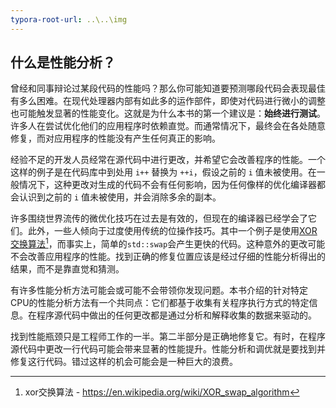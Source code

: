 ```yaml
---
typora-root-url: ..\..\img
---
```


## 什么是性能分析？

曾经和同事辩论过某段代码的性能吗？那么你可能知道要预测哪段代码会表现最佳有多么困难。在现代处理器内部有如此多的运作部件，即使对代码进行微小的调整也可能触发显著的性能变化。这就是为什么本书的第一个建议是：**始终进行测试**。许多人在尝试优化他们的应用程序时依赖直觉。而通常情况下，最终会在各处随意修复，而对应用程序的性能没有产生任何真正的影响。

经验不足的开发人员经常在源代码中进行更改，并希望它会改善程序的性能。一个这样的例子是在代码库中到处用 `i++` 替换为 `++i`，假设之前的 `i` 值未被使用。在一般情况下，这种更改对生成的代码不会有任何影响，因为任何像样的优化编译器都会认识到之前的 `i` 值未被使用，并会消除多余的副本。

许多围绕世界流传的微优化技巧在过去是有效的，但现在的编译器已经学会了它们。此外，一些人倾向于过度使用传统的位操作技巧。其中一个例子是使用[XOR交换算法](https://en.wikipedia.org/wiki/XOR_swap_algorithm)[^2]，而事实上，简单的`std::swap`会产生更快的代码。这种意外的更改可能不会改善应用程序的性能。找到正确的修复位置应该是经过仔细的性能分析得出的结果，而不是靠直觉和猜测。

有许多性能分析方法可能会或可能不会带领你发现问题。本书介绍的针对特定CPU的性能分析方法有一个共同点：它们都基于收集有关程序执行方式的特定信息。在程序源代码中做出的任何更改都是通过分析和解释收集的数据来驱动的。

找到性能瓶颈只是工程师工作的一半。第二半部分是正确地修复它。有时，在程序源代码中更改一行代码可能会带来显著的性能提升。性能分析和调优就是要找到并修复这行代码。错过这样的机会可能会是一种巨大的浪费。

[^2]:  xor交换算法 - https://en.wikipedia.org/wiki/XOR_swap_algorithm
